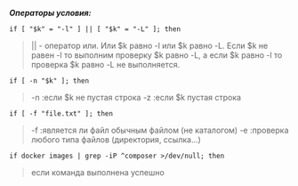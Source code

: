 ***Операторы условия:***

`if [ "$k" = "-l" ] || [ "$k" = "-L" ]; then`
> || - оператор или. Или $k равно -l или $k равно -L. Если $k не равен -l то выполним проверку $k равно -L, а если $k равно -l то проверка $k равно -L не выполняется.

`if [ -n "$k" ]; then`
> -n :если $k не пустая строка
> -z :если $k пустая строка

`if [ -f "file.txt" ]; then`
> -f :является ли файл обычным файлом (не каталогом)
> -e :проверка любого типа файлов (директория, ссылка...)

`if docker images | grep -iP ^composer >/dev/null; then`
> если команда выполнена успешно